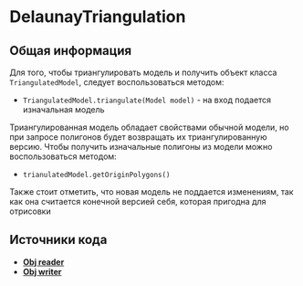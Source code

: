 # DelaunayTriangulation
## Общая информация
Для того, чтобы триангулировать модель и получить объект класса `TriangulatedModel`,
следует воспользоваться методом:

+ `TriangulatedModel.triangulate(Model model)` - на вход подается изначальная модель

Триангулированная модель обладает свойствами обычной модели,
но при запросе полигонов будет возвращать их триангулированную версию.
Чтобы получить изначальные полигоны из модели можно воспользоваться методом:

+ `trianulatedModel.getOriginPolygons()`

Также стоит отметить, что новая модель не поддается изменениям,
так как она считается конечной версией себя, которая пригодна для отрисовки

## Источники кода
+ [**Obj reader**](https://github.com/e-yurov/ObjReader)
+ [**Obj writer**](https://github.com/qudest/ObjWriter)
